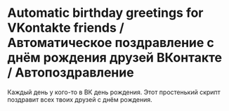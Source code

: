 # Automatic birthday greetings for VKontakte friends / Автоматическое поздравление с днём рождения друзей ВКонтакте / Автопоздравление
Каждый день у кого-то в ВК день рождения. Этот простенький скрипт поздравит всех твоих друзей с днём рождения.
